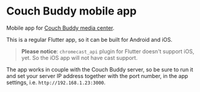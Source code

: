 # Couch Buddy mobile app

Mobile app for [Couch Buddy media center](https://github.com/lucafaggianelli/couch-buddy).

This is a regular Flutter app, so it can be built for Android and iOS.

> **Please notice**: `chromecast_api` plugin for Flutter doesn't support iOS, yet. So the iOS app will not have cast support.

The app works in couple with the Couch Buddy server, so be sure to run it and set your server IP
address together with the port number, in the app settings, i.e. `http://192.168.1.23:3000`.
